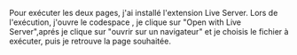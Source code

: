 Pour exécuter les deux pages, j'ai installé l'extension Live Server. Lors de l'exécution,
j'ouvre le codespace , je clique sur "Open with Live Server",aprés je clique sur "ouvrir sur un navigateur" et je choisis le fichier à exécuter, puis je retrouve la page souhaitée.

